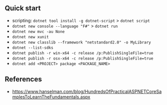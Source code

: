 ## Quick start

- scripting: `dotnet tool install -g dotnet-script` > `dotnet script`
- `dotnet new console --language "F#"` > `dotnet run`
- `dotnet new mvc -au None`
- `dotnet new xunit`
- `dotnet new classlib --framework "netstandard2.0" -o MyLibrary`
- `dotnet --list-sdks`
- `dotnet publish -r win-x64 -c release /p:PublishSingleFile=true`
- `dotnet publish -r osx-x64 -c release /p:PublishSingleFile=true`
- `dotnet add <PROJECT> package <PACKAGE_NAME>`

## References

- https://www.hanselman.com/blog/HundredsOfPracticalASPNETCoreSamplesToLearnTheFundamentals.aspx
